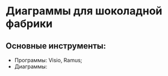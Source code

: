 # Диаграммы для шоколадной фабрики
## Основные инструменты:
* Программы: Visio, Ramus;
* Диаграммы: 

